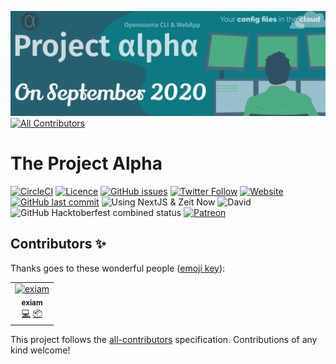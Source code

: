 ![The project alpha banner](docs/header.png)
[![All Contributors](https://img.shields.io/badge/all_contributors-1-orange.svg?style=flat-square)](#contributors)

# The Project Alpha

[![CircleCI](https://img.shields.io/circleci/build/github/hugos29dev/the-Project-Alpha/master?logo=CircleCI&style=for-the-badge)](https://circleci.com/gh/hugos29dev/the-Project-Alpha) [![Licence](https://img.shields.io/github/license/hugos29dev/the-Project-Alpha?style=for-the-badge)](https://github.com/hugos29dev/the-Project-Alpha/blob/master/LICENSE) [![GitHub issues](https://img.shields.io/github/issues/hugos29dev/the-Project-Alpha?style=for-the-badge)](https://github.com/hugos29dev/the-Project-Alpha/issues) [![Twitter Follow](https://img.shields.io/twitter/follow/ThePr0jectAlpha?logo=twitter&logoColor=white&style=for-the-badge)](https://twitter.com/ThePr0jectAlpha?s=17) [![Website](https://img.shields.io/website?down_color=red&down_message=offline&style=for-the-badge&up_color=green&up_message=online&url=https%3A%2F%2Fproject-alpha.now.sh)](https://project-alpha.now.sh/) [![GitHub last commit](https://img.shields.io/github/last-commit/hugos29dev/the-Project-Alpha?style=for-the-badge)](https://github.com/hugos29dev/the-Project-Alpha/commits/) ![Using NextJS & Zeit Now](https://img.shields.io/badge/Using-NextJS%20%26%20Zeit%20Now-blue?style=for-the-badge&logo=next) ![David](https://img.shields.io/david/hugos29dev/the-Project-Alpha?logo=npm&style=for-the-badge) ![GitHub Hacktoberfest combined status](https://img.shields.io/github/hacktoberfest/2019/hugos29dev/the-Project-Alpha?label=hacktoberfest%20issues&style=for-the-badge) [<img src="https://c5.patreon.com/external/logo/become_a_patron_button.png" alt="Patreon" height="28"/>](https://www.patreon.com/project_alpha)
## Contributors ✨

Thanks goes to these wonderful people ([emoji key](https://allcontributors.org/docs/en/emoji-key)):

<!-- ALL-CONTRIBUTORS-LIST:START - Do not remove or modify this section -->
<!-- prettier-ignore -->
<table>
  <tr>
    <td align="center"><a href="https://github.com/exiam"><img src="https://avatars1.githubusercontent.com/u/36778679?v=4" width="100px;" alt="exiam"/><br /><sub><b>exiam</b></sub></a><br /><a href="https://github.com/hugos29dev/the-Project-Alpha/commits?author=exiam" title="Code">💻</a> <a href="#platform-exiam" title="Packaging/porting to new platform">📦</a></td>
  </tr>
</table>

<!-- ALL-CONTRIBUTORS-LIST:END -->

This project follows the [all-contributors](https://github.com/all-contributors/all-contributors) specification. Contributions of any kind welcome!